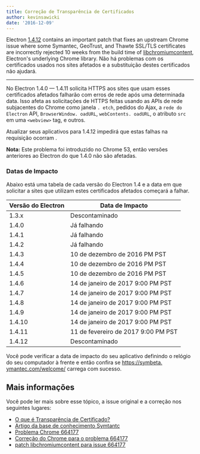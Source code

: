 ```yaml
---
title: Correção de Transparência de Certificados
author: kevinsawicki
date: '2016-12-09'
---
```


Electron [1.4.12][] contains an important patch that fixes an upstream Chrome issue where some Symantec, GeoTrust, and Thawte SSL/TLS certificates are incorrectly rejected 10 weeks from the build time of [libchromiumcontent][], Electron's underlying Chrome library. Não há problemas com os certificados usados nos sites afetados e a substituição destes certificados não ajudará.

---

No Electron 1.4.0 &mdash; 1.4.11 solicita HTTPS aos sites que usam esses certificados afetados falharão com erros de rede após uma determinada data. Isso afeta as solicitações de HTTPS feitas usando as APIs de rede subjacentes do Chrome como janela `. etch`, pedidos do Ajax, a `rede do Electron` API, `BrowserWindow. oadURL`, `webContents. oadURL`, o atributo `src` em uma `<webview>` tag, e outros.

Atualizar seus aplicativos para 1.4.12 impedirá que estas falhas na requisição ocorram .

**Nota:** Este problema foi introduzido no Chrome 53, então versões anteriores ao Electron do que 1.4.0 não são afetadas.

### Datas de Impacto

Abaixo está uma tabela de cada versão do Electron 1.4 e a data em que solicitar a sites que utilizam estes certificados afetados começará a falhar.

<table class="table table-ruled table-full-width">
    <thead>
        <tr class="text-left">
            <th>Versão do Electron</th>
            <th>Data de Impacto</th>
        </tr>
    </thead>
    <tbody>
        <tr>
            <td>1.3.x</td>
            <td>Descontaminado</td>
        </tr>
        <tr>
            <td>1.4.0</td>
            <td>Já falhando</td>
        </tr>
        <tr>
            <td>1.4.1</td>
            <td>Já falhando</td>
        </tr>
        <tr>
            <td>1.4.2</td>
            <td>Já falhando</td>
        </tr>
        <tr>
            <td>1.4.3</td>
            <td>10 de dezembro de 2016 PM PST</td>
        </tr>
        <tr>
            <td>1.4.4</td>
            <td>10 de dezembro de 2016 PM PST</td>
        </tr>
        <tr>
            <td>1.4.5</td>
            <td>10 de dezembro de 2016 PM PST</td>
        </tr>
        <tr>
            <td>1.4.6</td>
            <td>14 de janeiro de 2017 9:00 PM PST</td>
        </tr>
        <tr>
            <td>1.4.7</td>
            <td>14 de janeiro de 2017 9:00 PM PST</td>
        </tr>
        <tr>
            <td>1.4.8</td>
            <td>14 de janeiro de 2017 9:00 PM PST</td>
        </tr>
        <tr>
            <td>1.4.9</td>
            <td>14 de janeiro de 2017 9:00 PM PST</td>
        </tr>
        <tr>
            <td>1.4.10</td>
            <td>14 de janeiro de 2017 9:00 PM PST</td>
        </tr>
        <tr>
            <td>1.4.11</td>
            <td>11 de fevereiro de 2017 9:00 PM PST</td>
        </tr>
        <tr>
            <td>1.4.12</td>
            <td>Descontaminado</td>
        </tr>
    </tbody>
</table>

Você pode verificar a data de impacto do seu aplicativo definindo o relógio do seu computador à frente e então confira se [https://symbeta. ymantec.com/welcome/](https://symbeta.symantec.com/welcome/) carrega com sucesso.

## Mais informações

Você pode ler mais sobre esse tópico, a issue original e a correção nos seguintes lugares:

- [O que é Transparência de Certificado?](https://www.certificate-transparency.org/what-is-ct)
- [Artigo da base de conhecimento Symtantc](https://knowledge.symantec.com/support/ssl-certificates-support/index?page=content&id=ALERT2160)
- [Problema Chrome 664177](https://bugs.chromium.org/p/chromium/issues/detail?id=664177)
- [Correção do Chrome para o problema 664177](https://codereview.chromium.org/2495583002)
- [patch libchromiumcontent para issue 664177](https://github.com/electron/libchromiumcontent/pull/248)

[libchromiumcontent]: https://github.com/electron/libchromiumcontent
[1.4.12]: https://github.com/electron/electron/releases/tag/v1.4.12


